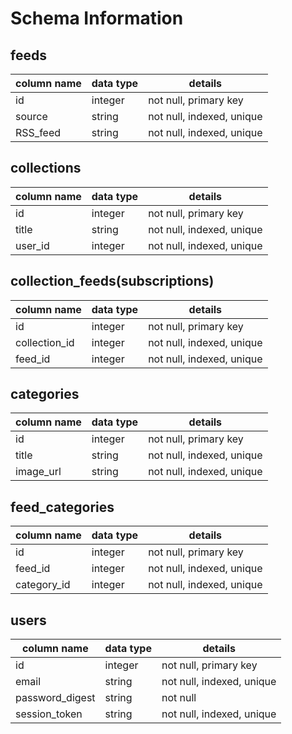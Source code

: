 # Schema Information

## feeds
column name     | data type | details
----------------|-----------|-----------------------
id              | integer   | not null, primary key
source          | string    | not null, indexed, unique
RSS_feed        | string    | not null, indexed, unique



## collections
column name     | data type | details
----------------|-----------|-----------------------
id              | integer   | not null, primary key
title           | string    | not null, indexed, unique
user_id         | integer   | not null, indexed, unique


## collection_feeds(subscriptions)
column name     | data type | details
----------------|-----------|-----------------------
id              | integer   | not null, primary key
collection_id   | integer   | not null, indexed, unique
feed_id         | integer   | not null, indexed, unique


## categories
column name     | data type | details
----------------|-----------|-----------------------
id              | integer   | not null, primary key
title           | string    | not null, indexed, unique
image_url       | string    | not null, indexed, unique

## feed_categories
column name     | data type | details
----------------|-----------|-----------------------
id              | integer   | not null, primary key
feed_id         | integer   | not null, indexed, unique
category_id     | integer   | not null, indexed, unique

## users
column name     | data type | details
----------------|-----------|-----------------------
id              | integer   | not null, primary key
email           | string    | not null, indexed, unique
password_digest | string    | not null
session_token   | string    | not null, indexed, unique
